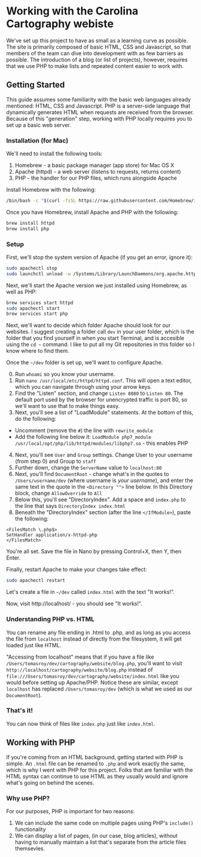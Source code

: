 # Working with the Carolina Cartography webiste

We've set up this project to have as small as a learning curve as possible. The site is primarily composed of basic HTML, CSS and Javascript, so that members of the team can dive into development with as few barriers as possible. The introduction of a blog (or list of projects), however, requires that we use PHP to make lists and repeated content easier to work with.

## Getting Started

This guide assumes some familiarity with the basic web languages already mentioned: HTML, CSS and Javascript. PHP is a server-side language that dynamically generates HTML when requests are received from the browser. Because of this "generation" step, working with PHP locally requires you to set up a basic web server.

### Installation (for Mac)

We'll need to install the following tools:
1. Homebrew - a basic package manager (app store) for Mac OS X
2. Apache (httpd) - a web server (listens to requests, returns content)
3. PHP - the handler for our PHP files, which runs alongside Apache

Install Homebrew with the following:
```bash
/bin/bash -c "$(curl -fsSL https://raw.githubusercontent.com/Homebrew/install/master/install.sh)"
```

Once you have Homebrew, install Apache and PHP with the following:
```bash
brew install httpd
brew install php
```

### Setup
First, we'll stop the system version of Apache (if you get an error, ignore it):
```bash
sudo apachectl stop
sudo launchctl unload -w /Systems/Library/LaunchDaemons/org.apache.httpd.plist
```

Next, we'll start the Apache version we just installed using Homebrew, as well as PHP:
```bash
brew services start httpd
sudo apachectl start
brew services start php
```

Next, we'll want to decide which folder Apache should look for our websites. I suggest creating a folder call `dev` in your user folder, which is the folder that you find yourself in when you start Terminal, and is accesible using the `cd ~` command. I like to put all my Git repositories in this folder so I know where to find them.

Once the `~/dev` folder is set up, we'll want to configure Apache.

0. Run `whoami` so you know your username.
1. Run `nano /usr/local/etc/httpd/httpd.conf`. This will open a text editor, which you can navigate through using your arrow keys.
2. Find the "Listen" section, and change `Listen 8080` to `Listen 80`. The default port used by the browser for unencrypted traffic is port 80, so we'll want to use that to make things easy.
3. Next, you'll see a list of "LoadModule" statements. At the bottom of this, do the following:
  - Uncomment (remove the `#`) the line with `rewrite_module`
  - Add the following line below it: `LoadModule php7_module /usr/local/opt/php/lib/httpd/modules/libphp7.so` - this enables PHP
4. Next, you'll see `User` and `Group` settings. Change User to your username (from step 0) and Group to `staff`
5. Further down, change the `ServerName` value to `localhost:80`
6. Next, you'll find `DocumentRoot` - change what's in the quotes to `/Users/username/dev` (where username is _your username_), and enter the same text in the quote in the `<Directory "">` line below. In this Directory block, change `AllowOverride` to `All`
7. Below this, you'll see "DirectoryIndex". Add a space and `index.php` to the line that says `DirectoryIndex index.html`
8. Beneath the "DirectoryIndex" section (after the line `</IfModule>`), paste the following:
```
<FilesMatch \.php$>
SetHandler application/x-httpd-php
</FilesMatch>
```

You're all set. Save the file in Nano by pressing Control+X, then Y, then Enter.

Finally, restart Apache to make your changes take effect:
```bash
sudo apachectl restart
```

Let's create a file in `~/dev` called `index.html` with the text "It works!".

Now, visit http://localhost/ - you should see "It works!".

### Understanding PHP vs. HTML
You can rename any file ending in .html to .php, and as long as you access the file from `localhost` instead of directly from the filesystem, it will get loaded just like HTML.

"Accessing from localhost" means that if you have a file like `/Users/tomasroy/dev/cartography/website/blog.php`, you'll want to visit `http://localhost/cartography/website/blog.php` instead of `file:///Users/tomasroy/dev/cartography/website/index.html` like you would before setting up Apache/PHP. Notice these are similar, except `localhost` has replaced `/Users/tomasroy/dev` (which is what we used as our `DocumentRoot`).

### That's it!

You can now think of files like `index.php` just like `index.html`.

## Working with PHP

If you're coming from an HTML background, getting started with PHP is simple. An `.html` file can be renamed to `.php` and work exactly the same, which is why I went with PHP for this project. Folks that are familiar with the HTML syntax can continue to use HTML as they usually would and ignore what's going on behind the scenes.

### Why use PHP?

For our purposes, PHP is important for two reasons:
1. We can include the same code on multiple pages using PHP's `include()` functionality
2. We can display a list of pages, (in our case, blog articles), without having to manually maintain a list that's separate from the article files themsevles.